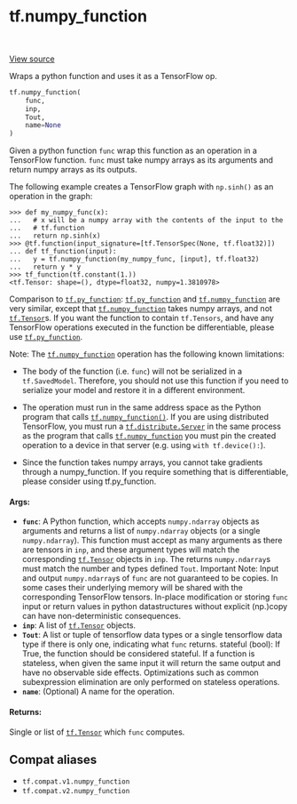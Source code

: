 <div itemscope itemtype="http://developers.google.com/ReferenceObject">
<meta itemprop="name" content="tf.numpy_function" />
<meta itemprop="path" content="Stable" />
</div>

# tf.numpy_function

<!-- Insert buttons and diff -->

<table class="tfo-notebook-buttons tfo-api" align="left">
</table>

<a target="_blank" href="/code/stable/tensorflow/python/ops/script_ops.py">View source</a>



Wraps a python function and uses it as a TensorFlow op.

``` python
tf.numpy_function(
    func,
    inp,
    Tout,
    name=None
)
```



<!-- Placeholder for "Used in" -->

Given a python function `func` wrap this function as an operation in a
TensorFlow function. `func` must take numpy arrays as its arguments and
return numpy arrays as its outputs.

The following example creates a TensorFlow graph with `np.sinh()` as an
operation in the graph:

```
>>> def my_numpy_func(x):
...   # x will be a numpy array with the contents of the input to the
...   # tf.function
...   return np.sinh(x)
>>> @tf.function(input_signature=[tf.TensorSpec(None, tf.float32)])
... def tf_function(input):
...   y = tf.numpy_function(my_numpy_func, [input], tf.float32)
...   return y * y
>>> tf_function(tf.constant(1.))
<tf.Tensor: shape=(), dtype=float32, numpy=1.3810978>
```

Comparison to <a href="../tf/py_function.md"><code>tf.py_function</code></a>:
<a href="../tf/py_function.md"><code>tf.py_function</code></a> and <a href="../tf/numpy_function.md"><code>tf.numpy_function</code></a> are very similar, except that
<a href="../tf/numpy_function.md"><code>tf.numpy_function</code></a> takes numpy arrays, and not <a href="../tf/Tensor.md"><code>tf.Tensor</code></a>s. If you want the
function to contain `tf.Tensors`, and have any TensorFlow operations executed
in the function be differentiable, please use <a href="../tf/py_function.md"><code>tf.py_function</code></a>.

Note: The <a href="../tf/numpy_function.md"><code>tf.numpy_function</code></a> operation has the following known
limitations:

* The body of the function (i.e. `func`) will not be serialized in a
  `tf.SavedModel`. Therefore, you should not use this function if you need to
  serialize your model and restore it in a different environment.

* The operation must run in the same address space as the Python program
  that calls <a href="../tf/numpy_function.md"><code>tf.numpy_function()</code></a>. If you are using distributed
  TensorFlow, you must run a <a href="../tf/distribute/Server.md"><code>tf.distribute.Server</code></a> in the same process as the
  program that calls <a href="../tf/numpy_function.md"><code>tf.numpy_function</code></a>  you must pin the created
  operation to a device in that server (e.g. using `with tf.device():`).

* Since the function takes numpy arrays, you cannot take gradients
  through a numpy_function. If you require something that is differentiable,
  please consider using tf.py_function.

#### Args:


* <b>`func`</b>: A Python function, which accepts `numpy.ndarray` objects as arguments
  and returns a list of `numpy.ndarray` objects (or a single
  `numpy.ndarray`). This function must accept as many arguments as there are
  tensors in `inp`, and these argument types will match the corresponding
  <a href="../tf/Tensor.md"><code>tf.Tensor</code></a> objects in `inp`. The returns `numpy.ndarray`s must match the
  number and types defined `Tout`.
  Important Note: Input and output `numpy.ndarray`s of `func` are not
    guaranteed to be copies. In some cases their underlying memory will be
    shared with the corresponding TensorFlow tensors. In-place modification
    or storing `func` input or return values in python datastructures
    without explicit (np.)copy can have non-deterministic consequences.
* <b>`inp`</b>: A list of <a href="../tf/Tensor.md"><code>tf.Tensor</code></a> objects.
* <b>`Tout`</b>: A list or tuple of tensorflow data types or a single tensorflow data
  type if there is only one, indicating what `func` returns.
stateful (bool): If True, the function should be considered stateful. If
  a function is stateless, when given the same input it will return the same
  output and have no observable side effects. Optimizations such as common
  subexpression elimination are only performed on stateless operations.
* <b>`name`</b>: (Optional) A name for the operation.


#### Returns:

Single or list of <a href="../tf/Tensor.md"><code>tf.Tensor</code></a> which `func` computes.


## Compat aliases

* `tf.compat.v1.numpy_function`
* `tf.compat.v2.numpy_function`


